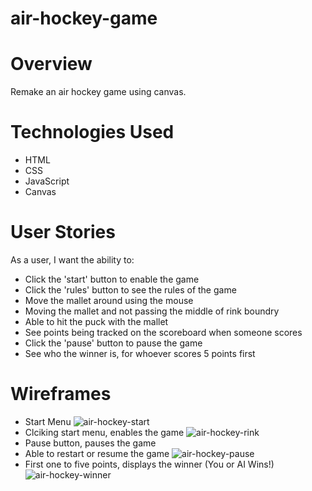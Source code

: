 # air-hockey-game

# Overview

Remake an air hockey game using canvas. 

# Technologies Used

- HTML
- CSS
- JavaScript
- Canvas

# User Stories

As a user, I want the ability to:

- Click the 'start' button to enable the game
- Click the 'rules' button to see the rules of the game
- Move the mallet around using the mouse
- Moving the mallet and not passing the middle of rink boundry
- Able to hit the puck with the mallet
- See points being tracked on the scoreboard when someone scores
- Click the 'pause' button to pause the game
- See who the winner is, for whoever scores 5 points first

# Wireframes

- Start Menu
![air-hockey-start](https://user-images.githubusercontent.com/26725511/209359443-247d8696-6775-4bc1-a2d6-cfd8d99a5fb9.jpeg)
- Clciking start menu, enables the game
![air-hockey-rink](https://user-images.githubusercontent.com/26725511/209359440-910780a8-a34d-42c5-81d0-a8f836a1764f.jpeg)
- Pause button, pauses the game 
- Able to restart or resume the game
![air-hockey-pause](https://user-images.githubusercontent.com/26725511/209365297-a583190e-d296-4207-a56b-02786bc7f254.jpeg)
- First one to five points, displays the winner (You or AI Wins!)
![air-hockey-winner](https://user-images.githubusercontent.com/26725511/209365322-507759ce-cd00-4d3e-acef-510baebc5d7a.jpeg)
